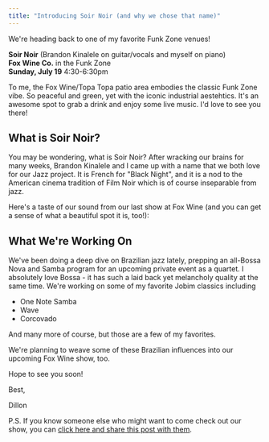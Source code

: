 ```yaml
---
title: "Introducing Soir Noir (and why we chose that name)"
---
```


We're heading back to one of my favorite Funk Zone venues!

**Soir Noir** (Brandon Kinalele on guitar/vocals and myself on piano)  
**Fox Wine Co.** in the Funk Zone  
**Sunday, July 19** 4:30-6:30pm

To me, the Fox Wine/Topa Topa patio area embodies the classic Funk Zone vibe. So peaceful and green, yet with the iconic industrial aestehtics. It's an awesome spot to grab a drink and enjoy some live music. I'd love to see you there!

## What is Soir Noir?

You may be wondering, what is Soir Noir? After wracking our brains for many weeks, Brandon Kinalele and I came up with a name that we both love for our Jazz project. It is French for "Black Night", and it is a nod to the American cinema tradition of Film Noir which is of course inseparable from jazz.

Here's a taste of our sound from our last show at Fox Wine (and you can get a sense of what a beautiful spot it is, too!):

<youtube-embed src="https://www.youtube.com/watch?v=4-pFT1gSXcA"></youtube-embed>

## What We're Working On

We've been doing a deep dive on Brazilian jazz lately, prepping an all-Bossa Nova and Samba program for an upcoming private event as a quartet. I absolutely love Bossa - it has such a laid back yet melancholy quality at the same time. We're working on some of my favorite Jobim classics including


- One Note Samba
- Wave
- Corcovado


And many more of course, but those are a few of my favorites.

We're planning to weave some of these Brazilian influences into our upcoming Fox Wine show, too.

Hope to see you soon!

Best,

Dillon

P.S. If you know someone else who might want to come check out our show, you can [click here and share this post with them](https://dillonkearns.com/newsletters/introducing-soir-noir).

